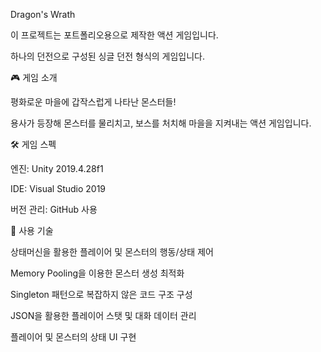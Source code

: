 Dragon's Wrath

이 프로젝트는 포트폴리오용으로 제작한 액션 게임입니다.

하나의 던전으로 구성된 싱글 던전 형식의 게임입니다.


🎮 게임 소개

평화로운 마을에 갑작스럽게 나타난 몬스터들!

용사가 등장해 몬스터를 물리치고, 보스를 처치해 마을을 지켜내는 액션 게임입니다.


🛠 게임 스펙

엔진: Unity 2019.4.28f1

IDE: Visual Studio 2019

버전 관리: GitHub 사용


🧩 사용 기술

상태머신을 활용한 플레이어 및 몬스터의 행동/상태 제어

Memory Pooling을 이용한 몬스터 생성 최적화

Singleton 패턴으로 복잡하지 않은 코드 구조 구성

JSON을 활용한 플레이어 스탯 및 대화 데이터 관리

플레이어 및 몬스터의 상태 UI 구현

